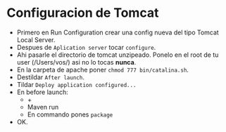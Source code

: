 # Configuracion de Tomcat

* Primero en Run Configuration crear una config nueva del tipo Tomcat Local Server.
* Despues de `Aplication server` tocar `configure`.
* Ahi pasarle el directorio de tomcat unzipeado. Ponelo en el root de tu user (/Users/vos/) asi no lo tocas **nunca**.
* En la carpeta de apache poner `chmod 777 bin/catalina.sh`.
* Destildar `After launch`.
* Tildar `Deploy application configured...`
* En before launch:
	* \+
	* Maven run
	* En commando pones `package`
* OK.
